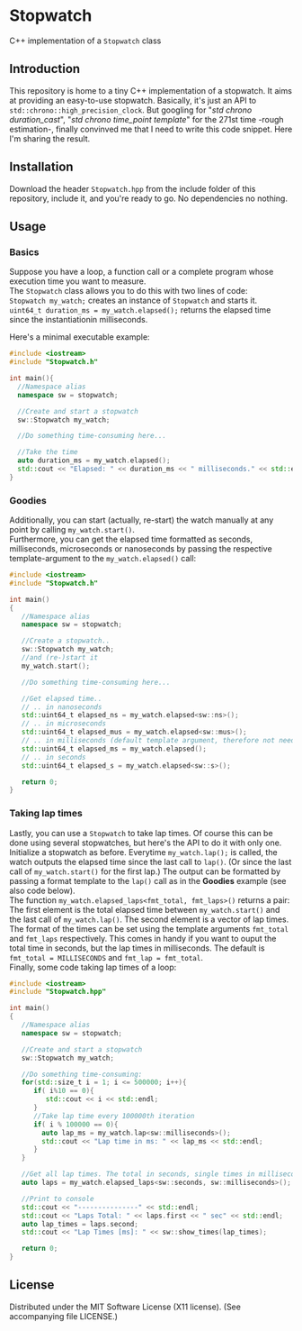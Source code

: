# Stopwatch
C++ implementation of a `Stopwatch` class

## Introduction
This repository is home to a tiny C++ implementation of a stopwatch. It aims at providing an easy-to-use stopwatch. Basically, it's just an API to `std::chrono::high_precision_clock`. But googling for "*std chrono duration_cast*", "*std chrono time_point template*" for the 271st time -rough estimation-, finally convinved me that I need to write this code snippet. Here I'm sharing the result.

## Installation
Download the header `Stopwatch.hpp` from the include folder of this repository, include it, and you're ready to go. No dependencies no nothing.

## Usage

### Basics
Suppose you have a loop, a function call or a complete program whose execution time you want to measure.  
The `Stopwatch` class allows you to do this with two lines of code:  
`Stopwatch my_watch;` creates an instance of `Stopwatch` and starts it.   
`uint64_t duration_ms = my_watch.elapsed();` returns the elapsed time since the instantiationin milliseconds.

Here's a minimal executable example:
```cpp
#include <iostream>
#include "Stopwatch.h"

int main(){
  //Namespace alias
  namespace sw = stopwatch;

  //Create and start a stopwatch
  sw::Stopwatch my_watch;

  //Do something time-consuming here...

  //Take the time
  auto duration_ms = my_watch.elapsed();
  std::cout << "Elapsed: " << duration_ms << " milliseconds." << std::endl;
}
```

### Goodies
Additionally, you can start (actually, re-start) the watch manually at any point by calling `my_watch.start()`.  
Furthermore, you can get the elapsed time formatted as seconds, milliseconds, microseconds or nanoseconds by passing the respective template-argument to the `my_watch.elapsed()` call:

```cpp
#include <iostream>
#include "Stopwatch.h"

int main()
{
   //Namespace alias
   namespace sw = stopwatch;

   //Create a stopwatch..
   sw::Stopwatch my_watch;
   //and (re-)start it
   my_watch.start();

   //Do something time-consuming here...

   //Get elapsed time..
   // .. in nanoseconds
   std::uint64_t elapsed_ns = my_watch.elapsed<sw::ns>();
   // .. in microseconds
   std::uint64_t elapsed_mus = my_watch.elapsed<sw::mus>();
   // .. in milliseconds (default template argument, therefore not needed)
   std::uint64_t elapsed_ms = my_watch.elapsed();
   // .. in seconds
   std::uint64_t elapsed_s = my_watch.elapsed<sw::s>();

   return 0;
}
```

### Taking lap times
Lastly, you can use a `Stopwatch` to take lap times. Of course this can be done using several stopwatches, but here's the API to do it with only one.  
Initialize a stopwatch as before. Everytime `my_watch.lap();` is called, the watch outputs the elapsed time since the last call to `lap()`. (Or since the last call of `my_watch.start()` for the first lap.) The output can be formatted by passing a format template to the `lap()` call as in the **Goodies** example (see also code below).  
The function `my_watch.elapsed_laps<fmt_total, fmt_laps>()` returns a pair: The first element is the total elapsed time between `my_watch.start()` and the last call of `my_watch.lap()`. The second element is a vector of lap times. The format of the times can be set using the template arguments `fmt_total` and `fmt_laps` respectively. This comes in handy if you want to ouput the total time in seconds, but the lap times in milliseconds. The default is `fmt_total = MILLISECONDS` and `fmt_lap = fmt_total`.  
Finally, some code taking lap times of a loop:

```cpp
#include <iostream>
#include "Stopwatch.hpp"

int main()
{
   //Namespace alias
   namespace sw = stopwatch;

   //Create and start a stopwatch
   sw::Stopwatch my_watch;

   //Do something time-consuming:
   for(std::size_t i = 1; i <= 500000; i++){
      if( i%10 == 0){
         std::cout << i << std::endl;
      }
      //Take lap time every 100000th iteration
      if( i % 100000 == 0){
        auto lap_ms = my_watch.lap<sw::milliseconds>();
        std::cout << "Lap time in ms: " << lap_ms << std::endl;
      }
   }

   //Get all lap times. The total in seconds, single times in milliseconds
   auto laps = my_watch.elapsed_laps<sw::seconds, sw::milliseconds>();

   //Print to console
   std::cout << "---------------" << std::endl;
   std::cout << "Laps Total: " << laps.first << " sec" << std::endl;
   auto lap_times = laps.second;
   std::cout << "Lap Times [ms]: " << sw::show_times(lap_times);

   return 0;
}
```


## License
Distributed under the MIT Software License (X11 license). (See accompanying file LICENSE.)
